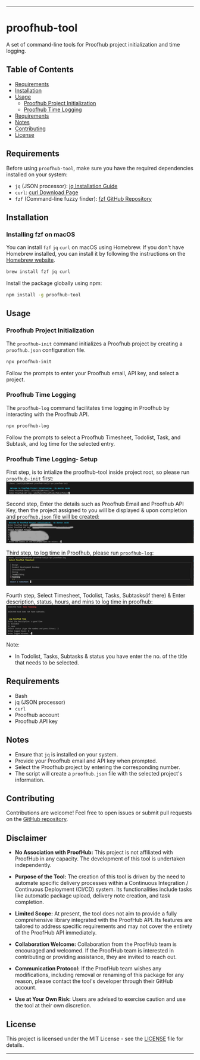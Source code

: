 ---

# proofhub-tool

A set of command-line tools for Proofhub project initialization and time logging.

## Table of Contents
- [Requirements](#requirements) 
- [Installation](#installation)
- [Usage](#usage)
  - [Proofhub Project Initialization](#proofhub-project-initialization)
  - [Proofhub Time Logging](#proofhub-time-logging)
- [Requirements](#requirements)
- [Notes](#notes)
- [Contributing](#contributing)
- [License](#license)

## Requirements

Before using `proofhub-tool`, make sure you have the required dependencies installed on your system:

- `jq` (JSON processor): [jq Installation Guide](https://stedolan.github.io/jq/download/)
- `curl`: [curl Download Page](https://curl.haxx.se/download.html)
- `fzf` (Command-line fuzzy finder): [fzf GitHub Repository](https://github.com/junegunn/fzf)

## Installation

### Installing fzf on macOS

You can install `fzf` `jq` `curl` on macOS using Homebrew. If you don't have Homebrew installed, you can install it by following the instructions on the [Homebrew website](https://brew.sh/).

```bash
brew install fzf jq curl
```

Install the package globally using npm:

```bash
npm install -g proofhub-tool
```

## Usage

### Proofhub Project Initialization

The `proofhub-init` command initializes a Proofhub project by creating a `proofhub.json` configuration file.

```bash
npx proofhub-init
```

Follow the prompts to enter your Proofhub email, API key, and select a project.

### Proofhub Time Logging

The `proofhub-log` command facilitates time logging in Proofhub by interacting with the Proofhub API.

```bash
npx proofhub-log
```

Follow the prompts to select a Proofhub Timesheet, Todolist, Task, and Subtask, and log time for the selected entry.

### Proofhub Time Logging- Setup

First step, is to intialize the proofhub-tool inside project root, so please run  `proofhub-init` first:
![Proofhub Image 1](blob/proofhub-1.png)

Second step, Enter the details such as Proofhub Email and Proofhub API Key, then the project assigned to you will be displayed & upon completion and `proofhub.json` file will be created:
![Proofhub Image 2](blob/proofhub-2.png)

Third step, to log time in Proofhub, please run `proofhub-log`:
![Proofhub Image 3](blob/proofhub-3.png)

Fourth step, Select Timesheet, Todolist, Tasks, Subtasks(if there) & Enter description, status, hours, and mins to log time in proofhub:
![Proofhub Image 4](blob/proofhub-4.png)

Note:
 - In Todolist, Tasks, Subtasks & status you have enter the no. of the title that needs to be selected.

## Requirements

- Bash
- jq (JSON processor)
- `curl`
- Proofhub account
- Proofhub API key

## Notes

- Ensure that `jq` is installed on your system.
- Provide your Proofhub email and API key when prompted.
- Select the Proofhub project by entering the corresponding number.
- The script will create a `proofhub.json` file with the selected project's information.

## Contributing

Contributions are welcome! Feel free to open issues or submit pull requests on the [GitHub repository](https://github.com/austinjb32/proofhub-tool).

## Disclaimer

- **No Association with ProofHub:** This project is not affiliated with ProofHub in any capacity. The development of this tool is undertaken independently.

- **Purpose of the Tool:** The creation of this tool is driven by the need to automate specific delivery processes within a Continuous Integration / Continuous Deployment (CI/CD) system. Its functionalities include tasks like automatic package upload, delivery note creation, and task completion.

- **Limited Scope:** At present, the tool does not aim to provide a fully comprehensive library integrated with the ProofHub API. Its features are tailored to address specific requirements and may not cover the entirety of the ProofHub API immediately.

- **Collaboration Welcome:** Collaboration from the ProofHub team is encouraged and welcomed. If the ProofHub team is interested in contributing or providing assistance, they are invited to reach out.

- **Communication Protocol:** If the ProofHub team wishes any modifications, including removal or renaming of this package for any reason, please contact the tool's developer through their GitHub account.

- **Use at Your Own Risk:** Users are advised to exercise caution and use the tool at their own discretion.

## License

This project is licensed under the MIT License - see the [LICENSE](LICENSE) file for details.

---